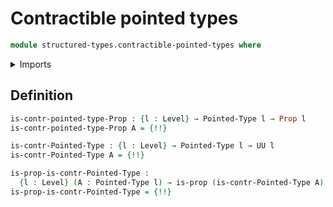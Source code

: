 # Contractible pointed types

```agda
module structured-types.contractible-pointed-types where
```

<details><summary>Imports</summary>

```agda
open import foundation.contractible-types
open import foundation.propositions
open import foundation.universe-levels

open import structured-types.pointed-types
```

</details>

## Definition

```agda
is-contr-pointed-type-Prop : {l : Level} → Pointed-Type l → Prop l
is-contr-pointed-type-Prop A = {!!}

is-contr-Pointed-Type : {l : Level} → Pointed-Type l → UU l
is-contr-Pointed-Type A = {!!}

is-prop-is-contr-Pointed-Type :
  {l : Level} (A : Pointed-Type l) → is-prop (is-contr-Pointed-Type A)
is-prop-is-contr-Pointed-Type = {!!}
```
